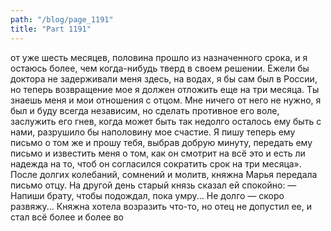 ```yaml
---
path: "/blog/page_1191"
title: "Part 1191"
---
```


от уже шесть месяцев, половина прошло из назначенного срока, и я остаюсь более, чем когда-нибудь тверд в своем решении. Ежели бы доктора не задерживали меня здесь, на водах, я бы сам был в России, но теперь возвращение мое я должен отложить еще на три месяца. Ты знаешь меня и мои отношения с отцом. Мне ничего от него не нужно, я был и буду всегда независим, но сделать противное его воле, заслужить его гнев, когда может быть так недолго осталось ему быть с нами, разрушило бы наполовину мое счастие. Я пишу теперь ему письмо о том же и прошу тебя, выбрав добрую минуту, передать ему письмо и известить меня о том, как он смотрит на всё это и есть ли надежда на то, чтоб он согласился сократить срок на три месяца».
После долгих колебаний, сомнений и молитв, княжна Марья передала письмо отцу. На другой день старый князь сказал ей спокойно:
— Напиши брату, чтобы подождал, пока умру... Не долго — скоро развяжу...
Княжна хотела возразить что-то, но отец не допустил ее, и стал всё более и более во
